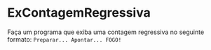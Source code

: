 # ExContagemRegressiva
Faça um programa que exiba uma contagem regressiva no seguinte formato:  ``` Preparar... Apontar... FOGO! ```
